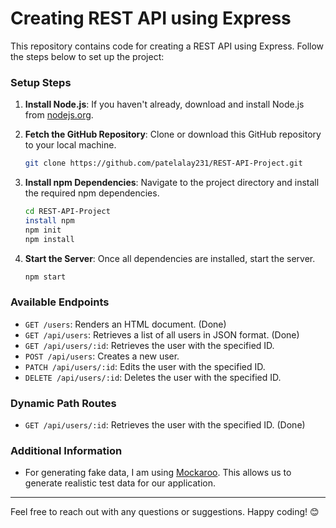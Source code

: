 # Creating REST API using Express

This repository contains code for creating a REST API using Express. Follow the steps below to set up the project:

### Setup Steps

1. **Install Node.js**: If you haven't already, download and install Node.js from [nodejs.org](https://nodejs.org/). 

2. **Fetch the GitHub Repository**: Clone or download this GitHub repository to your local machine.

    ```bash
    git clone https://github.com/patelalay231/REST-API-Project.git
    ```

3. **Install npm Dependencies**: Navigate to the project directory and install the required npm dependencies.

    ```bash
    cd REST-API-Project
    install npm
    npm init
    npm install
    ```

4. **Start the Server**: Once all dependencies are installed, start the server.

    ```bash
    npm start
    ```

### Available Endpoints

- `GET /users`: Renders an HTML document. (Done)
- `GET /api/users`: Retrieves a list of all users in JSON format. (Done)
- `GET /api/users/:id`: Retrieves the user with the specified ID.
- `POST /api/users`: Creates a new user.
- `PATCH /api/users/:id`: Edits the user with the specified ID.
- `DELETE /api/users/:id`: Deletes the user with the specified ID.

### Dynamic Path Routes

- `GET /api/users/:id`: Retrieves the user with the specified ID. (Done)

### Additional Information

- For generating fake data, I am using [Mockaroo](https://www.mockaroo.com/). This allows us to generate realistic test data for our application.

---

Feel free to reach out with any questions or suggestions. Happy coding! 😊
